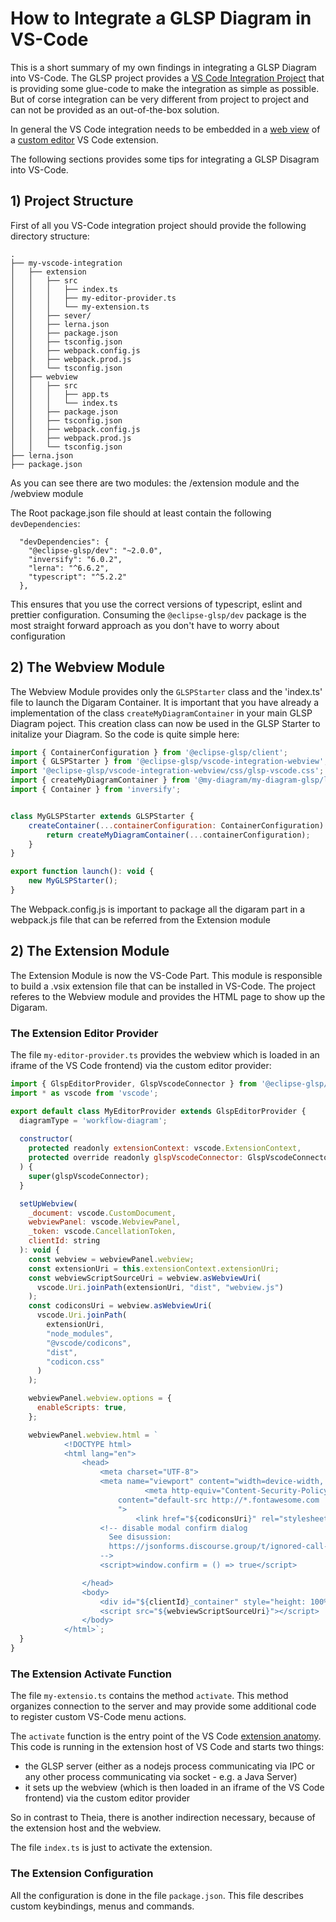 # How to Integrate a GLSP Diagram in VS-Code

This is a short summary of my own findings in integrating a GLSP Diagram into VS-Code. The GLSP project provides a [VS Code Integration Project](https://github.com/eclipse-glsp/glsp-vscode-integration) that is providing some glue-code to make the integration as simple as possible. But of corse integration can be very different from project to project and can not be provided as an out-of-the-box solution.

In general the VS Code integration needs to be embedded in a [web view](https://code.visualstudio.com/api/extension-guides/webview) of a [custom editor](https://code.visualstudio.com/api/extension-guides/custom-editors) VS Code extension.


The following sections provides some tips for integrating a GLSP Disagram into VS-Code.

## 1) Project Structure

First of all you VS-Code integration project should provide the following directory structure:

```
.
├── my-vscode-integration
│   ├── extension
│   │   ├── src
│   │   │   ├── index.ts
│   │   │   ├── my-editor-provider.ts
│   │   │   └── my-extension.ts
│   │   ├── sever/
│   │   ├── lerna.json
│   │   ├── package.json
│   │   ├── tsconfig.json
│   │   ├── webpack.config.js
│   │   ├── webpack.prod.js
│   │   └── tsconfig.json
│   ├── webview
│   │   ├── src
│   │   │   ├── app.ts
│   │   │   └── index.ts
│   │   ├── package.json
│   │   ├── tsconfig.json
│   │   ├── webpack.config.js
│   │   ├── webpack.prod.js
│   │   └── tsconfig.json
├── lerna.json
├── package.json
```

As you can see there are two modules: the /extension module and the /webview module

The Root package.json file should at least contain the following `devDependencies`:

```
  "devDependencies": {
    "@eclipse-glsp/dev": "~2.0.0",
    "inversify": "6.0.2",
    "lerna": "^6.6.2",
    "typescript": "^5.2.2"
  },
```
This ensures that you use the correct versions of typescript, eslint and prettier configuration.
Consuming the `@eclipse-glsp/dev` package is the most straight forward approach as you don't have to worry about configuration

## 2) The Webview Module

The Webview Module provides only the `GLSPStarter` class and the 'index.ts' file to launch the Digaram Container. It is important that you have already a implementation of the class `createMyDiagramContainer` in your main GLSP Diagram poject. This creation class can now be used in the GLSP Starter to initalize your Diagram. So the code is quite simple here: 

```javascript
import { ContainerConfiguration } from '@eclipse-glsp/client';
import { GLSPStarter } from '@eclipse-glsp/vscode-integration-webview';
import '@eclipse-glsp/vscode-integration-webview/css/glsp-vscode.css';
import { createMyDiagramContainer } from '@my-diagram/my-diagram-glsp/lib';
import { Container } from 'inversify';


class MyGLSPStarter extends GLSPStarter {
    createContainer(...containerConfiguration: ContainerConfiguration): Container {
        return createMyDiagramContainer(...containerConfiguration);
    }
}

export function launch(): void {
    new MyGLSPStarter();
}

```

The Webpack.config.js is important to package all the digaram part in a webpack.js file that can be referred from the Extension module


## 2) The Extension Module

The Extension Module is now the VS-Code Part. This module is responsible to build a .vsix extension file that can be installed in VS-Code. The project referes to the Webview module and provides the HTML page to show up the Digaram.



### The Extension Editor Provider

The file `my-editor-provider.ts` provides the webview which is loaded in an iframe of the VS Code frontend) via the custom editor provider:

```javascript
import { GlspEditorProvider, GlspVscodeConnector } from '@eclipse-glsp/vscode-integration';
import * as vscode from 'vscode';

export default class MyEditorProvider extends GlspEditorProvider {
  diagramType = 'workflow-diagram';
 
  constructor(
    protected readonly extensionContext: vscode.ExtensionContext,
    protected override readonly glspVscodeConnector: GlspVscodeConnector
  ) {
    super(glspVscodeConnector);
  }

  setUpWebview(
    _document: vscode.CustomDocument,
    webviewPanel: vscode.WebviewPanel,
    _token: vscode.CancellationToken,
    clientId: string
  ): void {
    const webview = webviewPanel.webview;
    const extensionUri = this.extensionContext.extensionUri;
    const webviewScriptSourceUri = webview.asWebviewUri(
      vscode.Uri.joinPath(extensionUri, "dist", "webview.js")
    );
    const codiconsUri = webview.asWebviewUri(
      vscode.Uri.joinPath(
        extensionUri,
        "node_modules",
        "@vscode/codicons",
        "dist",
        "codicon.css"
      )
    );

    webviewPanel.webview.options = {
      enableScripts: true,
    };

    webviewPanel.webview.html = `
            <!DOCTYPE html>
            <html lang="en">
                <head>
                    <meta charset="UTF-8">
                    <meta name="viewport" content="width=device-width, height=device-height">
					          <meta http-equiv="Content-Security-Policy" 
                        content="default-src http://*.fontawesome.com  ${webview.cspSource} 'unsafe-inline' 'unsafe-eval';
                        ">
				            <link href="${codiconsUri}" rel="stylesheet" />
                    <!-- disable modal confirm dialog 
                      See disussion: 
                      https://jsonforms.discourse.group/t/ignored-call-to-confirm-the-document-is-sandboxed-and-the-allow-modals-keyword-is-not-set/1400/3
                    -->
                    <script>window.confirm = () => true</script>

                </head>
                <body>
                    <div id="${clientId}_container" style="height: 100%;"></div>
                    <script src="${webviewScriptSourceUri}"></script>
                </body>
            </html>`;
  }
}

```

### The Extension Activate Function

The file `my-extensio.ts` contains the method `activate`. This method organizes connection to the server and may provide some additional code to register custom VS-Code menu actions. 

The `activate` function is the entry point of the VS Code [extension anatomy](https://code.visualstudio.com/api/get-started/extension-anatomy). This code is running in the extension host of VS Code and starts two things:

 * the GLSP server (either as a nodejs process communicating via IPC or any other process communicating via socket - e.g. a Java Server)
 * it sets up the webview (which is then loaded in an iframe of the VS Code frontend) via the custom editor provider

So in contrast to Theia, there is another indirection necessary, because of the extension host and the webview.


The file `index.ts` is just to activate the extension.

### The Extension Configuration 

All the configuration is done in the file `package.json`. This file describes custom keybindings, menus and commands. 

